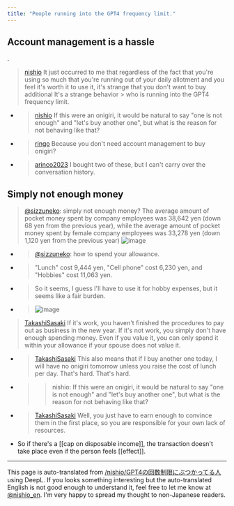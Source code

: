 ```yaml
---
title: "People running into the GPT4 frequency limit."
---
```


## Account management is a hassle
.
> [nishio](https://twitter.com/nishio/status/1647062662759714816) It just occurred to me that regardless of the fact that you're using so much that you're running out of your daily allotment and you feel it's worth it to use it, it's strange that you don't want to buy additional It's a strange behavior > who is running into the GPT4 frequency limit.
- > [nishio](https://twitter.com/nishio/status/1647063030767968256) If this were an onigiri, it would be natural to say "one is not enough" and "let's buy another one", but what is the reason for not behaving like that?
- > [ringo](https://twitter.com/ringo/status/1647065786144665604) Because you don't need account management to buy onigiri?
- > [arinco2023](https://twitter.com/arinco2023/status/1647069708112519168) I bought two of these, but I can't carry over the conversation history.

## Simply not enough money
> [@sizzuneko](https://twitter.com/sizzuneko/status/1647143457947889665?s=20): simply not enough money?
> The average amount of pocket money spent by company employees was 38,642 yen (down 68 yen from the previous year), while the average amount of pocket money spent by female company employees was 33,278 yen (down 1,120 yen from the previous year)
> ![image](https://pbs.twimg.com/media/FtvUHxXagAE39uS.jpg)
- > [@sizzuneko](https://twitter.com/sizzuneko/status/1647144315142148096?s=20): how to spend your allowance.
- >  "Lunch" cost 9,444 yen, "Cell phone" cost 6,230 yen, and "Hobbies" cost 11,063 yen.
- > So it seems, I guess I'll have to use it for hobby expenses, but it seems like a fair burden.
- > ![image](https://pbs.twimg.com/media/FtvUifsaUAAuoIW.png)

> [TakashiSasaki](https://twitter.com/TakashiSasaki/status/1647064228950585344) If it's work, you haven't finished the procedures to pay out as business in the new year. If it's not work, you simply don't have enough spending money. Even if you value it, you can only spend it within your allowance if your spouse does not value it.
- > [TakashiSasaki](https://twitter.com/TakashiSasaki/status/1647064536284024836) This also means that if I buy another one today, I will have no onigiri tomorrow unless you raise the cost of lunch per day. That's hard. That's hard.
- >  >nishio: If this were an onigiri, it would be natural to say "one is not enough" and "let's buy another one", but what is the reason for not behaving like that?
- > [TakashiSasaki](https://twitter.com/TakashiSasaki/status/1647065772559302656) Well, you just have to earn enough to convince them in the first place, so you are responsible for your own lack of resources.

- So if there's a [[cap on disposable income]], the transaction doesn't take place even if the person feels [[effect]].

---
This page is auto-translated from [/nishio/GPT4の回数制限にぶつかってる人](https://scrapbox.io/nishio/GPT4の回数制限にぶつかってる人) using DeepL. If you looks something interesting but the auto-translated English is not good enough to understand it, feel free to let me know at [@nishio_en](https://twitter.com/nishio_en). I'm very happy to spread my thought to non-Japanese readers.